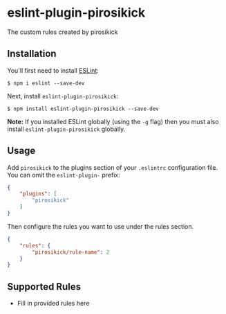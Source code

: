 # eslint-plugin-pirosikick

The custom rules created by pirosikick

## Installation

You'll first need to install [ESLint](http://eslint.org):

```
$ npm i eslint --save-dev
```

Next, install `eslint-plugin-pirosikick`:

```
$ npm install eslint-plugin-pirosikick --save-dev
```

**Note:** If you installed ESLint globally (using the `-g` flag) then you must also install `eslint-plugin-pirosikick` globally.

## Usage

Add `pirosikick` to the plugins section of your `.eslintrc` configuration file. You can omit the `eslint-plugin-` prefix:

```json
{
    "plugins": [
        "pirosikick"
    ]
}
```


Then configure the rules you want to use under the rules section.

```json
{
    "rules": {
        "pirosikick/rule-name": 2
    }
}
```

## Supported Rules

* Fill in provided rules here





